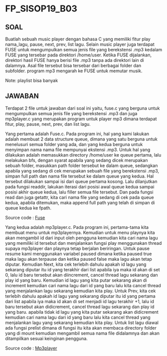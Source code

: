 # FP_SISOP19_B03

## SOAL

Buatlah sebuah music player dengan bahasa C yang memiliki fitur play nama_lagu, pause, next, prev, list lagu. Selain music player juga terdapat FUSE untuk mengumpulkan semua jenis file yang berekstensi .mp3 kedalam FUSE yang tersebar pada direktori /home/user. Ketika FUSE dijalankan, direktori hasil FUSE hanya berisi file .mp3 tanpa ada direktori lain di dalamnya. Asal file tersebut bisa tersebar dari berbagai folder dan subfolder. program mp3 mengarah ke FUSE untuk memutar musik.

Note: playlist bisa banyak

## JAWABAN

Terdapat 2 file untuk jawaban dari soal ini yaitu, fuse.c yang berguna untuk mengumpulkan semua jenis file yang berekstensi .mp3 dan juga mp3player.c yang merupakan program untuk player mp3 dimana terdapat fitur, play, pause, next, prev, dan list lagu.

Yang pertama adalah Fuse.c. Pada program ini, hal yang kami lakukan adalah membuat 2 data structure queue, dimana yang satu berguna untuk menelusuri semua folder yang ada, dan yang kedua berguna untuk menyimpan nama nama file mempunyai ekstensi .mp3. Untuk hal yang dilakukan adalah memasukkan directory /home/user ke queue pertama, lalu melakukan bfs, dengan syarat apabila yang sedang dicek merupakan sebuah folder, masukkan path folder tersebut ke dalam queue, sedangkan apabila yang sedang di cek merupakan sebuah file yang berekstensi .mp3, simpan full path dan nama file tersebut ke dalam queue yang kedua. Hal tersebut dilakukan sampai isi dari queue pertama kosong. Lalu dilanjutkan pada fungsi readdir, lakukan iterasi dari posisi awal queue kedua sampai posisi akhir queue kedua, lalu filler semua file tersebut. Dan pada fungsi read dan juga getattr, kita cari nama file yang sedang di cek pada queue kedua, apabila ditemukan, maka append full path yang telah di simpan di queue kedua ke fpath.

Source code : <a href="https://github.com/lutzid/FP_SISOP19_B03/blob/master/Fuse.c">Fuse</a>

Yang kedua adalah mp3player.c. Pada program ini, pertama-tama kita membuat menu untuk mp3playernya. Kemudian untuk menu playnya kita akan mengambil id dari input oleh pengguna kemudian kita cari nama lagu yang memiliki id tersebut dan menjalankan fungsi play menggunakan thread supaya mp3player dan playnya tetap berjalan beriringan. Untuk pause resume kami menggunakan variabel paused dimana ketika paused true maka lagu akan terpause dan ketika paused false maka lagu akan tetap diputar. Kemudian Next, kita cek terlebih dahulu apakah id lagu yang sekarang diputar itu id yang terakhir dari list apabila iya maka id akan di set 0, lalu id baru tersebut akan diincrement, cancel thread lagu sekarang dan play id yang baru. Kemudian id lagu yang kita putar sekarang akan di increment kemudian cari nama lagu dari id yang baru lalu kita cancel thread yang menjalankan lagu sekarang kemudian kita play. Untuk Prev, kita cek terlebih dahulu apakah id lagu yang sekarang diputar itu id yang pertama dari list apabila iya maka id akan di set menjadi id lagu terakhir +1, lalu id baru tersebut akan didicrement, cancel thread lagu sekarang dan play id yang baru. apabila tidak id lagu yang kita putar sekarang akan didicrement kemudian cari nama lagu dari id yang baru lalu kita cancel thread yang menjalankan lagu yang sekarang kemudian kita play. Untuk list lagu diawal ada fungsi prelist dimana di fungsi itu kita akan membaca directory folder yang di mount kemudian mengambil semua nama file didalamnya dan akan ditampilkan sesuai keinginan pengguna.

Source code : <a href="https://github.com/lutzid/FP_SISOP19_B03/blob/master/mp3player.c">Mp3player</a>
